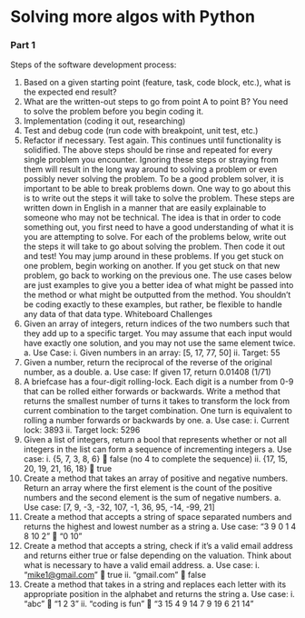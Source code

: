 # Solving more algos with Python

### Part 1

Steps of the software development process:
1. Based on a given starting point (feature, task, code block, etc.), what is the 
expected end result?
2. What are the written-out steps to go from point A to point B? You need to 
solve the problem before you begin coding it.
3. Implementation (coding it out, researching)
4. Test and debug code (run code with breakpoint, unit test, etc.)
5. Refactor if necessary. Test again. This continues until functionality is 
solidified.
The above steps should be rinse and repeated for every single problem you 
encounter. Ignoring these steps or straying from them will result in the long way 
around to solving a problem or even possibly never solving the problem. 
To be a good problem solver, it is important to be able to break problems down. 
One way to go about this is to write out the steps it will take to solve the problem. 
These steps are written down in English in a manner that are easily explainable to 
someone who may not be technical. The idea is that in order to code something out,
you first need to have a good understanding of what it is you are attempting to 
solve. For each of the problems below, write out the steps it will take to go about 
solving the problem. Then code it out and test!
You may jump around in these problems. If you get stuck on one problem, begin 
working on another. If you get stuck on that new problem, go back to working on 
the previous one. 
The use cases below are just examples to give you a better idea of what might be 
passed into the method or what might be outputted from the method. You shouldn’t
be coding exactly to these examples, but rather, be flexible to handle any data of 
that data type.
Whiteboard Challenges
1. Given an array of integers, return indices of the two numbers such that they 
add up to a specific target. You may assume that each input would 
have exactly one solution, and you may not use the same element twice.
a. Use Case:
i. Given numbers in an array: [5, 17, 77, 50] 
ii. Target: 55
2. Given a number, return the reciprocal of the reverse of the original number, 
as a double. 
a. Use case: If given 17, return 0.01408 (1/71)
3. A briefcase has a four-digit rolling-lock. Each digit is a number from 0-9 that 
can be rolled either forwards or backwards. Write a method that returns the 
smallest number of turns it takes to transform the lock from current 
combination to the target combination. One turn is equivalent to rolling a 
number forwards or backwards by one. 
a. Use case: 
i. Current lock: 3893
ii. Target lock: 5296
4. Given a list of integers, return a bool that represents whether or not all 
integers in the list can form a sequence of incrementing integers
a. Use case: 
i. {5, 7, 3, 8, 6}  false (no 4 to complete the sequence)
ii. {17, 15, 20, 19, 21, 16, 18}  true
5. Create a method that takes an array of positive and negative numbers. 
Return an array where the first element is the count of the positive numbers 
and the second element is the sum of negative numbers. 
a. Use case: [7, 9, -3, -32, 107, -1, 36, 95, -14, -99, 21]
6. Create a method that accepts a string of space separated numbers and 
returns the highest and lowest number as a string
a. Use case: “3 9 0 1 4 8 10 2”  “0 10”
7. Create a method that accepts a string, check if it’s a valid email address and 
returns either true or false depending on the valuation. Think about what is 
necessary to have a valid email address.
a. Use case:
i. “mike1@gmail.com”  true
ii. “gmail.com”  false
8. Create a method that takes in a string and replaces each letter with its 
appropriate position in the alphabet and returns the string
a. Use case:
i. “abc”  “1 2 3”
ii. “coding is fun”  “3 15 4 9 14 7 9 19 6 21 14”